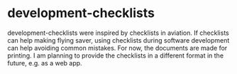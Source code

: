 # development-checklists

development-checklists were inspired by checklists in aviation. If checklists can help making flying saver, using checklists during software development can help avoiding common mistakes. For now, the documents are made for printing. I am planning to provide the checklists in a different format in the future, e.g. as a web app.